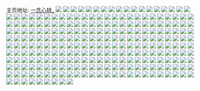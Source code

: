 主页地址: [一念心转_](https://weibo.com/u/2134820047) 
![](https://wx4.sinaimg.cn/mw2000/7f3ec4cfly1h9qgi85kvtj214k1hc1kx.jpg) 
![](https://wx4.sinaimg.cn/mw2000/7f3ec4cfly1h9qgi7fv4hj21401hc4qp.jpg) 
![](https://wx4.sinaimg.cn/mw2000/7f3ec4cfly1h9qgi8iq8aj21401hcqrb.jpg) 
![](https://wx4.sinaimg.cn/mw2000/7f3ec4cfgy1h9ggwuksnyj21fc2zf4qq.jpg) 
![](https://wx4.sinaimg.cn/mw2000/7f3ec4cfgy1h9ggwti2cpj21ho1q8qv5.jpg) 
![](https://wx4.sinaimg.cn/mw2000/7f3ec4cfgy1h9ggww08fxj214c1zqnkv.jpg) 
![](https://wx4.sinaimg.cn/mw2000/7f3ec4cfgy1h9gh7y5i78j21o1280b2a.jpg) 
![](https://wx4.sinaimg.cn/mw2000/7f3ec4cfgy1h90xu7nycsj20u00latgq.jpg) 
![](https://wx4.sinaimg.cn/mw2000/7f3ec4cfgy1h90xyeg4yoj21ov0un4by.jpg) 
![](https://wx4.sinaimg.cn/mw2000/7f3ec4cfgy1h8y4wetb97j20zo1b87ej.jpg) 
![](https://wx4.sinaimg.cn/mw2000/7f3ec4cfgy1h8y4wkeom6j21b81r4b29.jpg) 
![](https://wx4.sinaimg.cn/mw2000/7f3ec4cfgy1h8xe3ia8l2j21nu24uu0y.jpg) 
![](https://wx4.sinaimg.cn/mw2000/7f3ec4cfgy1h8xe4oxowcj22d02wzhdu.jpg) 
![](https://wx4.sinaimg.cn/mw2000/7f3ec4cfgy1h8xe4ks7crj228024shdu.jpg) 
![](https://wx4.sinaimg.cn/mw2000/7f3ec4cfgy1h8xe54e0rej22l52c07wj.jpg) 
![](https://wx4.sinaimg.cn/mw2000/7f3ec4cfgy1h8xeaelainj20u0166gw6.jpg) 
![](https://wx4.sinaimg.cn/mw2000/7f3ec4cfgy1h8xe5a3lntj21o02571kz.jpg) 
![](https://wx4.sinaimg.cn/mw2000/7f3ec4cfgy1h8xe5cr7jnj21jb23znpd.jpg) 
![](https://wx4.sinaimg.cn/mw2000/7f3ec4cfgy1h8xe5d9177j20u0140n0h.jpg) 
![](https://wx4.sinaimg.cn/mw2000/7f3ec4cfgy1h8xe5fdtevj22c0340npe.jpg) 
![](https://wx4.sinaimg.cn/mw2000/7f3ec4cfgy1h8k37gdouqj23402c0hdw.jpg) 
![](https://wx4.sinaimg.cn/mw2000/7f3ec4cfgy1h8ge0x4exfj22c0340hdw.jpg) 
![](https://wx4.sinaimg.cn/mw2000/7f3ec4cfgy1h8ge115uutj23402c01l0.jpg) 
![](https://wx4.sinaimg.cn/mw2000/7f3ec4cfgy1h8ge153otyj23402c0x6r.jpg) 
![](https://wx4.sinaimg.cn/mw2000/7f3ec4cfgy1h8ge1917ckj23402c0hdv.jpg) 
![](https://wx4.sinaimg.cn/mw2000/7f3ec4cfgy1h8ge0q94i7j23402c0qv7.jpg) 
![](https://wx4.sinaimg.cn/mw2000/7f3ec4cfgy1h8ge1cxnexj23402c0u0z.jpg) 
![](https://wx4.sinaimg.cn/mw2000/7f3ec4cfgy1h8dpvw11btj20u01407b3.jpg) 
![](https://wx4.sinaimg.cn/mw2000/7f3ec4cfgy1h87clttgr9j21400sqqbu.jpg) 
![](https://wx4.sinaimg.cn/mw2000/7f3ec4cfgy1h87cls5npbj21if0u0wmk.jpg) 
![](https://wx4.sinaimg.cn/mw2000/7f3ec4cfgy1h87clu9yi6j20x50u0jzq.jpg) 
![](https://wx4.sinaimg.cn/mw2000/7f3ec4cfgy1h87cmx8sgxj20sm140q9k.jpg) 
![](https://wx4.sinaimg.cn/mw2000/7f3ec4cfgy1h87clsvhh8j20u014012y.jpg) 
![](https://wx4.sinaimg.cn/mw2000/7f3ec4cfgy1h87cmvzgyzj20zy0tzjy2.jpg) 
![](https://wx4.sinaimg.cn/mw2000/7f3ec4cfgy1h7k1tybak4j21400u012a.jpg) 
![](https://wx4.sinaimg.cn/mw2000/7f3ec4cfgy1h6vea7m6z1j21400u0n1d.jpg) 
![](https://wx4.sinaimg.cn/mw2000/7f3ec4cfgy1h6vea8bh9sj21400u0n87.jpg) 
![](https://wx4.sinaimg.cn/mw2000/7f3ec4cfgy1h6vea7588zj21400u0dl4.jpg) 
![](https://wx4.sinaimg.cn/mw2000/7f3ec4cfgy1h6ak2joq09j20qo11vjti.jpg) 
![](https://wx4.sinaimg.cn/mw2000/7f3ec4cfgy1h61yc5b5hrj21ho1zk76c.jpg) 
![](https://wx4.sinaimg.cn/mw2000/7f3ec4cfgy1h61ybxtcv8j20zo0zfwgb.jpg) 
![](https://wx4.sinaimg.cn/mw2000/7f3ec4cfgy1h61yd90qyvj2340340qv7.jpg) 
![](https://wx4.sinaimg.cn/mw2000/7f3ec4cfgy1h5xaf5xfpwj22yo2yox6q.jpg) 
![](https://wx4.sinaimg.cn/mw2000/7f3ec4cfgy1h5xafabg1zj22m21u6tif.jpg) 
![](https://wx4.sinaimg.cn/mw2000/7f3ec4cfgy1h5xafdjovxj20u01eg0uh.jpg) 
![](https://wx4.sinaimg.cn/mw2000/7f3ec4cfgy1h5r1u3q0apj20ts1u2tci.jpg) 
![](https://wx4.sinaimg.cn/mw2000/7f3ec4cfgy1h5mxmj812cj22y42y41l2.jpg) 
![](https://wx4.sinaimg.cn/mw2000/7f3ec4cfgy1h5mxludwd9j23402c0npf.jpg) 
![](https://wx4.sinaimg.cn/mw2000/7f3ec4cfgy1h5mxmp4qyej22iy2oo1kz.jpg) 
![](https://wx4.sinaimg.cn/mw2000/7f3ec4cfgy1h5mxms3haij21ho21mhdt.jpg) 
![](https://wx4.sinaimg.cn/mw2000/7f3ec4cfgy1h5iz35i5a9j20sg1ds793.jpg) 
![](https://wx4.sinaimg.cn/mw2000/7f3ec4cfgy1h5iz31f67rj20u01hldj9.jpg) 
![](https://wx4.sinaimg.cn/mw2000/7f3ec4cfgy1h5iz9v1x0tj213z0u0aeg.jpg) 
![](https://wx4.sinaimg.cn/mw2000/7f3ec4cfgy1h5iz37ovvsj20ty1p5k82.jpg) 
![](https://wx4.sinaimg.cn/mw2000/7f3ec4cfgy1h5iz9u6jfnj20go0gowpq.jpg) 
![](https://wx4.sinaimg.cn/mw2000/7f3ec4cfgy1h5iz32eatpj20u01oewqa.jpg) 
![](https://wx4.sinaimg.cn/mw2000/7f3ec4cfgy1h5iz34or1jj20u01ooh2b.jpg) 
![](https://wx4.sinaimg.cn/mw2000/7f3ec4cfgy1h5izcbo82dj20u01feqei.jpg) 
![](https://wx4.sinaimg.cn/mw2000/7f3ec4cfgy1h5izcc8fd1j20sq0s6wj9.jpg) 
![](https://wx4.sinaimg.cn/mw2000/7f3ec4cfly1h556bw6m1rj21491zk4ni.jpg) 
![](https://wx4.sinaimg.cn/mw2000/7f3ec4cfgy1h5e6rvu2syj217f256wwa.jpg) 
![](https://wx4.sinaimg.cn/mw2000/7f3ec4cfgy1h5e6rwlg81j217f256wv9.jpg) 
![](https://wx4.sinaimg.cn/mw2000/7f3ec4cfly1h53wh7l619j21sq2m2kjl.jpg) 
![](https://wx4.sinaimg.cn/mw2000/7f3ec4cfly1h50h02x1akj20u20u0wvi.jpg) 
![](https://wx4.sinaimg.cn/mw2000/7f3ec4cfly1h4ycntxg9pj22063097wi.jpg) 
![](https://wx4.sinaimg.cn/mw2000/7f3ec4cfly1h4xawiglx2j20tf0v11bu.jpg) 
![](https://wx4.sinaimg.cn/mw2000/7f3ec4cfly1h4xawhu8exj21cg1cg4qp.jpg) 
![](https://wx4.sinaimg.cn/mw2000/7f3ec4cfly1h4vt6rfa1bj21901904qp.jpg) 
![](https://wx4.sinaimg.cn/mw2000/7f3ec4cfly1h4vt6t1k20j20tz190ajc.jpg) 
![](https://wx4.sinaimg.cn/mw2000/7f3ec4cfly1h4vt6m8rrtj21900udki9.jpg) 
![](https://wx4.sinaimg.cn/mw2000/7f3ec4cfly1h4vt722fccj213y0ty7jv.jpg) 
![](https://wx4.sinaimg.cn/mw2000/7f3ec4cfly1h4vt6ka39zj21900u0hdt.jpg) 
![](https://wx4.sinaimg.cn/mw2000/7f3ec4cfly1h4vt6n11lej21900ud4en.jpg) 
![](https://wx4.sinaimg.cn/mw2000/7f3ec4cfly1h4pdfmrqp6j21hb1hbnpd.jpg) 
![](https://wx4.sinaimg.cn/mw2000/7f3ec4cfly1h4pdfpr45qj212n12n7wh.jpg) 
![](https://wx4.sinaimg.cn/mw2000/7f3ec4cfly1h4pdfoss5jj21hb13z1kx.jpg) 
![](https://wx4.sinaimg.cn/mw2000/7f3ec4cfly1h4pdflguc1j22d92w3npe.jpg) 
![](https://wx4.sinaimg.cn/mw2000/7f3ec4cfly1h4pdfvvtbrj23403401l6.jpg) 
![](https://wx4.sinaimg.cn/mw2000/7f3ec4cfly1h4pdfrblp6j22sr2yohdv.jpg) 
![](https://wx4.sinaimg.cn/mw2000/7f3ec4cfly1h4pdg0mm1ej23403401l2.jpg) 
![](https://wx4.sinaimg.cn/mw2000/7f3ec4cfly1h4pdjwkb07j20u00vk7f9.jpg) 
![](https://wx4.sinaimg.cn/mw2000/7f3ec4cfly1h4kp86dzspj234022n1kz.jpg) 
![](https://wx4.sinaimg.cn/mw2000/7f3ec4cfly1h4kp8b8w7bj21900tzqd7.jpg) 
![](https://wx4.sinaimg.cn/mw2000/7f3ec4cfgy1h5dik0lxwsj21900tzqb5.jpg) 
![](https://wx4.sinaimg.cn/mw2000/7f3ec4cfly1h4kp8btgauj21900u0gxe.jpg) 
![](https://wx4.sinaimg.cn/mw2000/7f3ec4cfly1h4kp85mj13j21900tzjyf.jpg) 
![](https://wx4.sinaimg.cn/mw2000/7f3ec4cfly1h4j8ds94lsj21900u0k25.jpg) 
![](https://wx4.sinaimg.cn/mw2000/7f3ec4cfly1h4j8dt459gj21900u0gwn.jpg) 
![](https://wx4.sinaimg.cn/mw2000/7f3ec4cfly1h4j8dqqjnxj21fe1z04qp.jpg) 
![](https://wx4.sinaimg.cn/mw2000/7f3ec4cfly1h4j8drtgzaj20x30lrwl6.jpg) 
![](https://wx4.sinaimg.cn/mw2000/7f3ec4cfly1h4i61e9cg8j21900u0h3v.jpg) 
![](https://wx4.sinaimg.cn/mw2000/7f3ec4cfly1h4i61cip1ij21900u0gz9.jpg) 
![](https://wx4.sinaimg.cn/mw2000/7f3ec4cfly1h4i61djnkqj21900u0aib.jpg) 
![](https://wx4.sinaimg.cn/mw2000/7f3ec4cfly1h4iwwcsh1pj213t1ddhdt.jpg) 
![](https://wx4.sinaimg.cn/mw2000/7f3ec4cfly1h4i61balj7j21901nle83.jpg) 
![](https://wx4.sinaimg.cn/mw2000/7f3ec4cfly1h4g2ozubzgj21900u0q7o.jpg) 
![](https://wx4.sinaimg.cn/mw2000/7f3ec4cfly1h4g2p0ahcij21900u0q7r.jpg) 
![](https://wx4.sinaimg.cn/mw2000/7f3ec4cfly1h4g2p0n6kaj21900u00vo.jpg) 
![](https://wx4.sinaimg.cn/mw2000/7f3ec4cfly1h4g2p10szwj21900u0n0v.jpg) 
![](https://wx4.sinaimg.cn/mw2000/7f3ec4cfly1h4g2p2pp6lj21900u0dk1.jpg) 
![](https://wx4.sinaimg.cn/mw2000/7f3ec4cfly1h4g2p31ra2j21900u0427.jpg) 
![](https://wx4.sinaimg.cn/mw2000/7f3ec4cfly1h4g2p3fd5gj21900u041k.jpg) 
![](https://wx4.sinaimg.cn/mw2000/7f3ec4cfly1h4g2p3w7vxj21900u0n03.jpg) 
![](https://wx4.sinaimg.cn/mw2000/7f3ec4cfly1h4g2p4e2l1j21900u0q6l.jpg) 
![](https://wx4.sinaimg.cn/mw2000/7f3ec4cfly1h4g2p4veljj21900u0adb.jpg) 
![](https://wx4.sinaimg.cn/mw2000/7f3ec4cfgy1h4audtprtjj20u0190ngi.jpg) 
![](https://wx4.sinaimg.cn/mw2000/7f3ec4cfgy1h4aubyq8ncj21bp23de81.jpg) 
![](https://wx4.sinaimg.cn/mw2000/7f3ec4cfgy1h4avgsoq8cj21bj1zk4qp.jpg) 
![](https://wx4.sinaimg.cn/mw2000/7f3ec4cfgy1h4avh0iiptj21a61zk1kx.jpg) 
![](https://wx4.sinaimg.cn/mw2000/7f3ec4cfgy1h4auktwbzjj21bp25c7wh.jpg) 
![](https://wx4.sinaimg.cn/mw2000/7f3ec4cfgy1h4audr4lznj21k120a4qq.jpg) 
![](https://wx4.sinaimg.cn/mw2000/7f3ec4cfgy1h3i91ncz8sj21qv1zke82.jpg) 
![](https://wx4.sinaimg.cn/mw2000/7f3ec4cfgy1h3i91w9gusj21900u0tvl.jpg) 
![](https://wx4.sinaimg.cn/mw2000/7f3ec4cfgy1h3i920sf6gj216y0u0wnq.jpg) 
![](https://wx4.sinaimg.cn/mw2000/7f3ec4cfgy1h2vftvapjjj21481xzu0x.jpg) 
![](https://wx4.sinaimg.cn/mw2000/7f3ec4cfgy1h2syoe78d0j21zk1ho1kz.jpg) 
![](https://wx4.sinaimg.cn/mw2000/7f3ec4cfgy1h2syoapv4hj232c1pokjn.jpg) 
![](https://wx4.sinaimg.cn/mw2000/7f3ec4cfgy1h2syoepv2wj20u0125tub.jpg) 
![](https://wx4.sinaimg.cn/mw2000/7f3ec4cfgy1h2hl94x72dj20u01batr3.jpg) 
![](https://wx4.sinaimg.cn/mw2000/7f3ec4cfgy1h2syspico4j20u0174k5u.jpg) 
![](https://wx4.sinaimg.cn/mw2000/7f3ec4cfgy1h1xkhtsjfij21481zkhdt.jpg) 
![](https://wx4.sinaimg.cn/mw2000/7f3ec4cfgy1h1w995uh2cj21qo2bjkjl.jpg) 
![](https://wx4.sinaimg.cn/mw2000/7f3ec4cfgy1h1w9942gmtj223t3404qq.jpg) 
![](https://wx4.sinaimg.cn/mw2000/7f3ec4cfgy1h1w996ssa0j21uv2qkqv5.jpg) 
![](https://wx4.sinaimg.cn/mw2000/7f3ec4cfgy1h1v8f7spzdj23402c0e81.jpg) 
![](https://wx4.sinaimg.cn/mw2000/7f3ec4cfgy1h1v8fb4nafj23402c0npf.jpg) 
![](https://wx4.sinaimg.cn/mw2000/7f3ec4cfgy1h1rqs2h3fzj20hs0fct90.jpg) 
![](https://wx4.sinaimg.cn/mw2000/7f3ec4cfgy1h1rqs35i5ej20hs0wiadz.jpg) 
![](https://wx4.sinaimg.cn/mw2000/7f3ec4cfgy1h1rqs2ufkkj20hs0bvq40.jpg) 
![](https://wx4.sinaimg.cn/mw2000/7f3ec4cfgy1h1qwiqfcw5j215u1ube81.jpg) 
![](https://wx4.sinaimg.cn/mw2000/7f3ec4cfgy1h1qwiogb3pj21ae1zknpd.jpg) 
![](https://wx4.sinaimg.cn/mw2000/7f3ec4cfgy1h1fbynlqcgj23402c0npe.jpg) 
![](https://wx4.sinaimg.cn/mw2000/7f3ec4cfgy1h1fbym8x4ij23402c0u0z.jpg) 
![](https://wx4.sinaimg.cn/mw2000/7f3ec4cfgy1h1e59eamqrj20uh115gx2.jpg) 
![](https://wx4.sinaimg.cn/mw2000/7f3ec4cfgy1h174x4bw20j218y0u0ahr.jpg) 
![](https://wx4.sinaimg.cn/mw2000/7f3ec4cfgy1h13p27iwurj224y2mk4qs.jpg) 
![](https://wx4.sinaimg.cn/mw2000/7f3ec4cfgy1h13p18u5m1j22362i31kz.jpg) 
![](https://wx4.sinaimg.cn/mw2000/7f3ec4cfgy1h13p25ce7kj224z2tcx6t.jpg) 
![](https://wx4.sinaimg.cn/mw2000/7f3ec4cfgy1h13p1b90bhj22tg2ac4qq.jpg) 
![](https://wx4.sinaimg.cn/mw2000/7f3ec4cfgy1h13p1ewc8gj233x22f7wi.jpg) 
![](https://wx4.sinaimg.cn/mw2000/7f3ec4cfgy1h13p1d4cuej233y2607wi.jpg) 
![](https://wx4.sinaimg.cn/mw2000/7f3ec4cfgy1h117fyqiswj21ho21nx6q.jpg) 
![](https://wx4.sinaimg.cn/mw2000/7f3ec4cfgy1h117g4r9nnj21at22v7wi.jpg) 
![](https://wx4.sinaimg.cn/mw2000/7f3ec4cfgy1h117grnuw2j21ho1zku0z.jpg) 
![](https://wx4.sinaimg.cn/mw2000/7f3ec4cfgy1h1182oemdmj23402c04qr.jpg) 
![](https://wx4.sinaimg.cn/mw2000/7f3ec4cfgy1h11838lb33j22c03404qr.jpg) 
![](https://wx4.sinaimg.cn/mw2000/7f3ec4cfgy1h11835czouj22c0340kjn.jpg) 
![](https://wx4.sinaimg.cn/mw2000/7f3ec4cfgy1h1182ifev1j23402c04qr.jpg) 
![](https://wx4.sinaimg.cn/mw2000/7f3ec4cfgy1h1183i2pwlj22c03401kz.jpg) 
![](https://wx4.sinaimg.cn/mw2000/7f3ec4cfgy1h1182lckpoj23402c04qr.jpg) 
![](https://wx4.sinaimg.cn/mw2000/7f3ec4cfgy1h118233eg5j23402c0e84.jpg) 
![](https://wx4.sinaimg.cn/mw2000/7f3ec4cfgy1h1182unptvj23402c0u10.jpg) 
![](https://wx4.sinaimg.cn/mw2000/7f3ec4cfgy1h1182z8jomj23402c0npf.jpg) 
![](https://wx4.sinaimg.cn/mw2000/7f3ec4cfgy1h118322injj23402c0b2a.jpg) 
![](https://wx4.sinaimg.cn/mw2000/7f3ec4cfgy1h1182bmkbzj23402c04qs.jpg) 
![](https://wx4.sinaimg.cn/mw2000/7f3ec4cfgy1h1182fg1nfj23402c0npf.jpg) 
![](https://wx4.sinaimg.cn/mw2000/7f3ec4cfgy1h1183d3tjlj22c03401kz.jpg) 
![](https://wx4.sinaimg.cn/mw2000/7f3ec4cfgy1h0z3cz0vghj20zo1nidog.jpg) 
![](https://wx4.sinaimg.cn/mw2000/7f3ec4cfgy1h0z3cxwdssj20zo1rhtgy.jpg) 
![](https://wx4.sinaimg.cn/mw2000/7f3ec4cfgy1h0z3d0qhw2j20zo1qx7ep.jpg) 
![](https://wx4.sinaimg.cn/mw2000/7f3ec4cfgy1h0z3d2dy16j20zo1sgwxi.jpg) 
![](https://wx4.sinaimg.cn/mw2000/7f3ec4cfgy1h0z3d3h3lrj20zo1r8jzz.jpg) 
![](https://wx4.sinaimg.cn/mw2000/7f3ec4cfgy1h0z3d5jjrbj20zo1ugqcp.jpg) 
![](https://wx4.sinaimg.cn/mw2000/7f3ec4cfgy1h0z3d6poprj20zo1nzgvn.jpg) 
![](https://wx4.sinaimg.cn/mw2000/7f3ec4cfgy1h0z3d81bbuj20zo1g1af4.jpg) 
![](https://wx4.sinaimg.cn/mw2000/7f3ec4cfgy1h0z3d9qr60j20zo1nealu.jpg) 
![](https://wx4.sinaimg.cn/mw2000/7f3ec4cfgy1h0z3dcy3buj20zo1v0gw6.jpg) 
![](https://wx4.sinaimg.cn/mw2000/7f3ec4cfgy1h0yk9je3oqj23b70u0kjl.jpg) 
![](https://wx4.sinaimg.cn/mw2000/7f3ec4cfgy1h0xqi42azmj2340340e87.jpg) 
![](https://wx4.sinaimg.cn/mw2000/7f3ec4cfgy1h0xqi61aynj2340340u0z.jpg) 
![](https://wx4.sinaimg.cn/mw2000/7f3ec4cfgy1h0xqi7bpgsj22sb2sbhdu.jpg) 
![](https://wx4.sinaimg.cn/mw2000/7f3ec4cfgy1h0xqi8kz59j22s2231x6q.jpg) 
![](https://wx4.sinaimg.cn/mw2000/7f3ec4cfgy1h0x1a4mq74j21em1q01kx.jpg) 
![](https://wx4.sinaimg.cn/mw2000/7f3ec4cfgy1h0x1a5p1hgj2340340npe.jpg) 
![](https://wx4.sinaimg.cn/mw2000/7f3ec4cfgy1h0x1a1mf4wj234030wx6q.jpg) 
![](https://wx4.sinaimg.cn/mw2000/7f3ec4cfgy1h0pz9inl8cj20xb0om76m.jpg) 
![](https://wx4.sinaimg.cn/mw2000/7f3ec4cfgy1h0plmzib86j22c0340kjn.jpg) 
![](https://wx4.sinaimg.cn/mw2000/7f3ec4cfgy1h0pln1zz9sj22c030ku0y.jpg) 
![](https://wx4.sinaimg.cn/mw2000/7f3ec4cfgy1h0ohdizeznj22c03401kz.jpg) 
![](https://wx4.sinaimg.cn/mw2000/7f3ec4cfgy1h0no2h4w6kj20u00acjt2.jpg) 
![](https://wx4.sinaimg.cn/mw2000/7f3ec4cfgy1h0n23g89lsj20u01hcx2k.jpg) 
![](https://wx4.sinaimg.cn/mw2000/7f3ec4cfgy1h0mavrte5yj20u0140nc5.jpg) 
![](https://wx4.sinaimg.cn/mw2000/7f3ec4cfgy1h0mb9ftwm1j20u0140ak3.jpg) 
![](https://wx4.sinaimg.cn/mw2000/7f3ec4cfgy1h0mavqow7hj20u0140du0.jpg) 
![](https://wx4.sinaimg.cn/mw2000/7f3ec4cfgy1h0hrnm3o5rj20hs0vl4o0.jpg) 
![](https://wx4.sinaimg.cn/mw2000/7f3ec4cfgy1h0g99f25mwj20zo256kjl.jpg) 
![](https://wx4.sinaimg.cn/mw2000/7f3ec4cfgy1h0bfotfx24j20u01sxqbz.jpg) 
![](https://wx4.sinaimg.cn/mw2000/7f3ec4cfgy1h07kdwctqej22ce3404qw.jpg) 
![](https://wx4.sinaimg.cn/mw2000/7f3ec4cfgy1gzsi0ivn4jj21ho1ho1kx.jpg) 
![](https://wx4.sinaimg.cn/mw2000/7f3ec4cfgy1gzsi0ze6ytj21ho1zkx6p.jpg) 
![](https://wx4.sinaimg.cn/mw2000/7f3ec4cfgy1gzsi0x4udrj21ho1zk1ky.jpg) 
![](https://wx4.sinaimg.cn/mw2000/7f3ec4cfgy1gzsi0uxch6j21ho1zkx6p.jpg) 
![](https://wx4.sinaimg.cn/mw2000/7f3ec4cfgy1gzgqe3z6erj20u0140wos.jpg) 
![](https://wx4.sinaimg.cn/mw2000/7f3ec4cfgy1gzgqe3kp0hj20u0140qdr.jpg) 
![](https://wx4.sinaimg.cn/mw2000/7f3ec4cfgy1gzgqe4iiucj20u014048g.jpg) 
![](https://wx4.sinaimg.cn/mw2000/7f3ec4cfgy1gyxsotpz2ej20u019twtq.jpg) 
![](https://wx4.sinaimg.cn/mw2000/7f3ec4cfgy1gyxsouir0fj22c0340kjl.jpg) 
![](https://wx4.sinaimg.cn/mw2000/7f3ec4cfgy1gysjpxicymj20u015l7bc.jpg) 
![](https://wx4.sinaimg.cn/mw2000/7f3ec4cfgy1gysjpuls8mj21400u0thw.jpg) 
![](https://wx4.sinaimg.cn/mw2000/7f3ec4cfgy1gysjpss13mj21400u0k2g.jpg) 
![](https://wx4.sinaimg.cn/mw2000/7f3ec4cfgy1gysjpvlol3j21410u0akf.jpg) 
![](https://wx4.sinaimg.cn/mw2000/7f3ec4cfgy1gysjpwgmmrj21400u0aij.jpg) 
![](https://wx4.sinaimg.cn/mw2000/7f3ec4cfgy1gysjptqakbj20u013z11s.jpg) 
![](https://wx4.sinaimg.cn/mw2000/7f3ec4cfgy1gyr9jsniuwj20tu13uthn.jpg) 
![](https://wx4.sinaimg.cn/mw2000/7f3ec4cfgy1gyki1bpk4aj212o0u011q.jpg) 
![](https://wx4.sinaimg.cn/mw2000/7f3ec4cfgy1gyki1c1j47j21400u0qa2.jpg) 
![](https://wx4.sinaimg.cn/mw2000/7f3ec4cfgy1gyfrsa1ffoj21400u0dun.jpg) 
![](https://wx4.sinaimg.cn/mw2000/7f3ec4cfgy1gyfrs8smvzj213s0tu4h9.jpg) 
![](https://wx4.sinaimg.cn/mw2000/7f3ec4cfgy1gyfrsbsbemj211m0tuk0i.jpg) 
![](https://wx4.sinaimg.cn/mw2000/7f3ec4cfgy1gyfrti0l1kj213u0tudsk.jpg) 
![](https://wx4.sinaimg.cn/mw2000/7f3ec4cfgy1gyfrs9a5xhj20te0k1q9p.jpg) 
![](https://wx4.sinaimg.cn/mw2000/7f3ec4cfgy1gyfrse9wlrj23402c0x6q.jpg) 
![](https://wx4.sinaimg.cn/mw2000/7f3ec4cfgy1gyeokd6kv5j20zo256tji.jpg) 
![](https://wx4.sinaimg.cn/mw2000/7f3ec4cfgy1gyeokdw1c6j20qw0i90w1.jpg) 
![](https://wx4.sinaimg.cn/mw2000/7f3ec4cfgy1gyeokc20xfj20zo256n91.jpg) 
![](https://wx4.sinaimg.cn/mw2000/7f3ec4cfgy1gyeokedp1zj21la0u0agj.jpg) 
![](https://wx4.sinaimg.cn/mw2000/7f3ec4cfgy1gybw59b47rj20u014046f.jpg) 
![](https://wx4.sinaimg.cn/mw2000/7f3ec4cfgy1gybw5bqm9zj20u0140dn4.jpg) 
![](https://wx4.sinaimg.cn/mw2000/7f3ec4cfgy1gxz7lw57qkj21410u0qbi.jpg) 
![](https://wx4.sinaimg.cn/mw2000/7f3ec4cfgy1gxz7lvebbyj21400u010r.jpg) 
![](https://wx4.sinaimg.cn/mw2000/7f3ec4cfgy1gxz7lwz64yj20u00xiwmx.jpg) 
![](https://wx4.sinaimg.cn/mw2000/7f3ec4cfgy1gxz7lxro8cj20u0142ajk.jpg) 
![](https://wx4.sinaimg.cn/mw2000/7f3ec4cfgy1gxz7lyhwzxj20u010c45a.jpg) 
![](https://wx4.sinaimg.cn/mw2000/7f3ec4cfgy1gxz7lzh6hpj20u012gk07.jpg) 
![](https://wx4.sinaimg.cn/mw2000/7f3ec4cfgy1gxz7m16rsaj20u0140gu4.jpg) 
![](https://wx4.sinaimg.cn/mw2000/7f3ec4cfgy1gxz7m1x2fhj20u0140n5o.jpg) 
![](https://wx4.sinaimg.cn/mw2000/7f3ec4cfgy1gxz7m2lifej20u0140wly.jpg) 
![](https://wx4.sinaimg.cn/mw2000/7f3ec4cfgy1gxz7m36rbxj20u01400zm.jpg) 
![](https://wx4.sinaimg.cn/mw2000/7f3ec4cfgy1gxtc11g1osj20u01ioq5j.jpg) 
![](https://wx4.sinaimg.cn/mw2000/7f3ec4cfgy1gxtc12w8bvj20u01sxjuy.jpg) 
![](https://wx4.sinaimg.cn/mw2000/7f3ec4cfgy1gx14c1wn1dj21400u07bj.jpg) 
![](https://wx4.sinaimg.cn/mw2000/002ktudpgy1gvjo87orvfj61zk1hou0x02.jpg) 
![](https://wx4.sinaimg.cn/mw2000/002ktudpgy1gvjo89zzmyj63402c0b2a02.jpg) 
![](https://wx4.sinaimg.cn/mw2000/002ktudpgy1gvjo8eesnhj63402c0qv602.jpg) 
![](https://wx4.sinaimg.cn/mw2000/002ktudpgy1gvjo8h9pklj63402c04qq02.jpg) 
![](https://wx4.sinaimg.cn/mw2000/002ktudpgy1gvjobmq7bmj61ho1xb4qq02.jpg) 
![](https://wx4.sinaimg.cn/mw2000/002ktudpgy1gvjo99jh1jj63402c0u0x02.jpg) 
![](https://wx4.sinaimg.cn/mw2000/002ktudpgy1gvjo9eqgujj63402c0u0y02.jpg) 
![](https://wx4.sinaimg.cn/mw2000/002ktudpgy1gvjo97m3vrj63402c0u0y02.jpg) 
![](https://wx4.sinaimg.cn/mw2000/002ktudpgy1gvjoa3t0q7j63402c0hdu02.jpg) 
![](https://wx4.sinaimg.cn/mw2000/002ktudpgy1gv9ampur8lj613u0tu1c502.jpg) 
![](https://wx4.sinaimg.cn/mw2000/002ktudpgy1gv9amqsgscj60u01401ki02.jpg) 
![](https://wx4.sinaimg.cn/mw2000/002ktudpgy1gv9amp3i5hj60u0140tww02.jpg) 
![](https://wx4.sinaimg.cn/mw2000/002ktudpgy1gv9amt6l97j60uw0tywrh02.jpg) 
![](https://wx4.sinaimg.cn/mw2000/002ktudpgy1gv9amrymiij60ty13udum02.jpg) 
![](https://wx4.sinaimg.cn/mw2000/002ktudpgy1gv9amuz5jdj61600vitov02.jpg) 
![](https://wx4.sinaimg.cn/mw2000/002ktudpgy1gv9amw2c6bj613u0tu12d02.jpg) 
![](https://wx4.sinaimg.cn/mw2000/002ktudpgy1gv9amu48bnj60u01407l102.jpg) 
![](https://wx4.sinaimg.cn/mw2000/002ktudpgy1gv9amwpeduj60mi0u013302.jpg) 
![](https://wx4.sinaimg.cn/mw2000/002ktudpgy1guxdvn1cfej62c0340kjm02.jpg) 
![](https://wx4.sinaimg.cn/mw2000/002ktudpgy1guxdvrjju9j62c0340u0x02.jpg) 
![](https://wx4.sinaimg.cn/mw2000/002ktudpgy1guxdvvm522j62c0340u0z02.jpg) 
